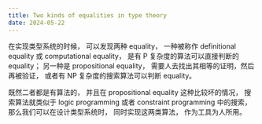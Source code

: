 ```yaml
---
title: Two kinds of equalities in type theory
date: 2024-05-22
---
```


在实现类型系统的时候，
可以发现两种 equality，
一种被称作 definitional equality 或 computational equality，
是有 P 复杂度的算法可以直接判断的 equality；
另一种是 propositional equality，
需要人去找出其相等的证明，然后再被验证，
或者有 NP 复杂度的搜索算法可以判断 equality。

既然二者都是有算法的，
并且在 propositional equality 这种比较坏的情况，
搜索算法就类似于 logic programming
或者 constraint programming 中的搜索，
那么我们可以在设计类型系统时，
同时实现这两类算法，
作为工具为人所用。
